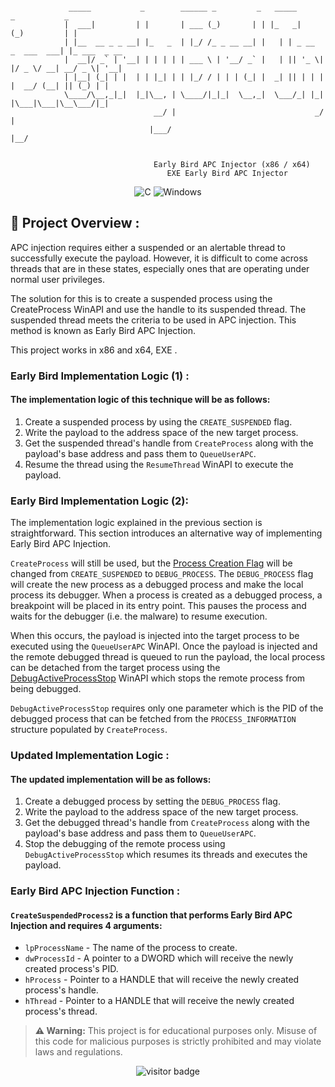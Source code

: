 ```

             _____           _        ______ _         _   _____      _           _
            |  ___|         | |       | ___ (_)       | | |_   _|    (_)         | |
            | |__  __ _ _ __| |_   _  | |_/ /_ _ __ __| |   | | _ __  _  ___  ___| |_ ___  _ __
            |  __|/ _` | '__| | | | | | ___ \ | '__/ _` |   | || '_ \| |/ _ \/ __| __/ _ \| '__|
            | |__| (_| | |  | | |_| | | |_/ / | | | (_| |  _| || | | | |  __/ (__| || (_) | |
            \____/\__,_|_|  |_|\__, | \____/|_|_|  \__,_|  \___/_| |_| |\___|\___|\__\___/|_|
                                __/ |                               _/ |
                               |___/                               |__/


                                Early Bird APC Injector (x86 / x64)
                                   EXE Early Bird APC Injector
```

<p align="center">
    <img src="https://skillicons.dev/icons?i=c" alt="C">
    <img src="https://skillicons.dev/icons?i=windows" alt="Windows">
</p>

## :open_book: Project Overview :

APC injection requires either a suspended or an alertable thread to successfully execute the payload. However, it is difficult to come across threads that are in these states, especially ones that are operating under normal user privileges.

The solution for this is to create a suspended process using the CreateProcess WinAPI and use the handle to its suspended thread. The suspended thread meets the criteria to be used in APC injection. This method is known as Early Bird APC Injection.

This project works in x86 and x64, EXE .

### Early Bird Implementation Logic (1) :

#### The implementation logic of this technique will be as follows:

1. Create a suspended process by using the `CREATE_SUSPENDED` flag.
2. Write the payload to the address space of the new target process.
3. Get the suspended thread's handle from `CreateProcess` along with the payload's base address and pass them to `QueueUserAPC`.
4. Resume the thread using the `ResumeThread` WinAPI to execute the payload.

### Early Bird Implementation Logic (2):

The implementation logic explained in the previous section is straightforward. This section introduces an alternative way of implementing Early Bird APC Injection.

`CreateProcess` will still be used, but the [Process Creation Flag](https://learn.microsoft.com/en-us/windows/desktop/ProcThread/process-creation-flags) will be changed from `CREATE_SUSPENDED` to `DEBUG_PROCESS`.
The `DEBUG_PROCESS` flag will create the new process as a debugged process and make the local process its debugger. When a process is created as a debugged process, a breakpoint will be placed in its entry point. This pauses the process and waits for the debugger (i.e. the malware) to resume execution.

When this occurs, the payload is injected into the target process to be executed using the `QueueUserAPC` WinAPI. Once the payload is injected and the remote debugged thread is queued to run the payload, the local process can be detached from the target process using the [DebugActiveProcessStop](https://learn.microsoft.com/en-us/windows/win32/api/debugapi/nf-debugapi-debugactiveprocessstop) WinAPI which stops the remote process from being debugged.

`DebugActiveProcessStop` requires only one parameter which is the PID of the debugged process that can be fetched from the `PROCESS_INFORMATION` structure populated by `CreateProcess`.

### Updated Implementation Logic :

#### The updated implementation will be as follows:

1. Create a debugged process by setting the `DEBUG_PROCESS` flag.
2. Write the payload to the address space of the new target process.
3. Get the debugged thread's handle from `CreateProcess` along with the payload's base address and pass them to `QueueUserAPC`.
4. Stop the debugging of the remote process using `DebugActiveProcessStop` which resumes its threads and executes the payload.

### Early Bird APC Injection Function :

#### `CreateSuspendedProcess2` is a function that performs Early Bird APC Injection and requires 4 arguments:

- `lpProcessName` - The name of the process to create.
- `dwProcessId` - A pointer to a DWORD which will receive the newly created process's PID.
- `hProcess` - Pointer to a HANDLE that will receive the newly created process's handle.
- `hThread` - Pointer to a HANDLE that will receive the newly created process's thread.

> **⚠ Warning:** This project is for educational purposes only. Misuse of this code for malicious purposes is strictly prohibited and may violate laws and regulations.

<p align="center">
    <img src="https://visitor-badge.laobi.icu/badge?page_id=LeetIDA.EarlyBirdAPC" alt="visitor badge"/>
</p>
